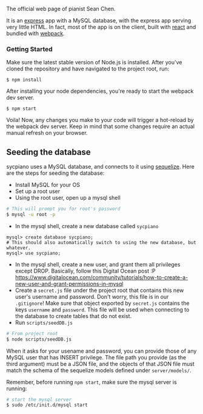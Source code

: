 The official web page of pianist Sean Chen.

It is an [express](http://expressjs.com/) app with a MySQL database, with the express app serving very little HTML. In fact, most of the app is on the client, built with [react](https://facebook.github.io/react/) and bundled with [webpack](https://webpack.github.io/).

### Getting Started
Make sure the latest stable version of Node.js is installed.
After you've cloned the repository and have navigated to the project root, run:
```
$ npm install
```
After installing your node dependencies, you're ready to start the webpack dev server.
```
$ npm start
```
Voila! Now, any changes you make to your code will trigger a hot-reload by the webpack dev server. Keep in mind that some changes require an actual manual refresh on your browser.

## Seeding the database
sycpiano uses a MySQL database, and connects to it using [sequelize](http://docs.sequelizejs.com/en/v3/).
Here are the steps for seeding the database:
* Install MySQL for your OS
* Set up a root user
* Using the root user, open up a mysql shell
```bash
# This will prompt you for root's password
$ mysql -u root -p
```
* In the mysql shell, create a new database called `sycpiano`
```mysql
mysql> create database sycpiano;
# This should also automatically switch to using the new database, but whatever.
mysql> use sycpiano;
```
* In the mysql shell, create a new user, and grant them all privileges except DROP. Basically, follow this Digital Ocean post :P https://www.digitalocean.com/community/tutorials/how-to-create-a-new-user-and-grant-permissions-in-mysql
* Create a `secret.js` file under the project root that contains this new user's username and password. Don't worry, this file is in our `.gitignore`! Make sure that object exported by `secret.js` contains the keys `username` and `password`. This file will be used when connecting to the database to create tables that do not exist.
* Run `scripts/seedDB.js`
```bash
# From project root
$ node scripts/seedDB.js
```
When it asks for your usename and password, you can provide those of any MySQL user that has INSERT privilege. The file path you provide (as the third argument) must be a JSON file, and the objects of that JSON file must match the schema of the sequelize models defined under `server/models/`.

Remember, before running `npm start`, make sure the mysql server is running:
```bash
# start the mysql server
$ sudo /etc/init.d/mysql start
```